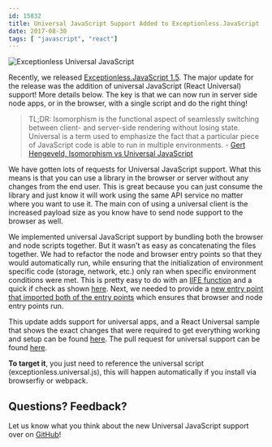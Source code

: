 ```yaml
---
id: 15832
title: Universal JavaScript Support Added to Exceptionless.JavaScript
date: 2017-08-30
tags: [ "javascript", "react"]
---
```

![Exceptionless Universal JavaScript](/assets/img/news/universal-javascript-1024x538.jpg)

Recently, we released [Exceptionless.JavaScript 1.5](/news/2017/2017-08-15-javascript-client-v1-5-release-details-notes). The major update for the release was the addition of universal JavaScript (React Universal) support! More details below. The key is that we can now run in server side node apps, or in the browser, with a single script and do the right thing!

> TL;DR: Isomorphism is the functional aspect of seamlessly switching between client- and server-side rendering without losing state. Universal is a term used to emphasize the fact that a particular piece of JavaScript code is able to run in multiple environments. - [Gert Hengeveld, Isomorphism vs Universal JavaScript](https://medium.com/@ghengeveld/isomorphism-vs-universal-javascript-4b47fb481beb)

<!--more-->

We have gotten lots of requests for Universal JavaScript support. What this means is that you can use a library in the browser or server without any changes from the end user. This is great because you can just consume the library and just know it will work using the same API service no matter where you want to use it. The main con of using a universal client is the increased payload size as you know have to send node support to the browser as well.

We implemented universal JavaScript support by bundling both the browser and node scripts together. But it wasn't as easy as concatenating the files together. We had to refactor the node and browser entry points so that they would automatically run, while ensuring that the initialization of environment specific code (storage, network, etc.) only ran when specific environment conditions were met. This is pretty easy to do with an [IIFE function](https://en.wikipedia.org/wiki/Immediately-invoked_function_expression) and a quick if check as shown [here](https://github.com/exceptionless/Exceptionless.JavaScript/blob/v1.5.4/src/exceptionless.ts#L14-L38). Next, we needed to provide a [new entry point that imported both of the entry points](https://github.com/exceptionless/Exceptionless.JavaScript/blob/v1.5.4/src/exceptionless.universal.ts) which ensures that browser and node entry points run.

This update adds support for universal apps, and a React Universal sample that shows the exact changes that were required to get everything working and setup can be found [here](https://github.com/niemyjski/react-redux-universal-hot-example/commit/7f7c01ca1b328f3389c3919a53376bccbbfe1f08). The pull request for universal support can be found [here](https://github.com/exceptionless/Exceptionless.JavaScript/pull/75).

**To target it**, you just need to reference the universal script (exceptionless.universal.js), this will happen automatically if you install via browserfiy or webpack.

## Questions? Feedback?

Let us know what you think about the new Universal JavaScript support over on [GitHub](https://github.com/exceptionless/Exceptionless.JavaScript/issues)!
